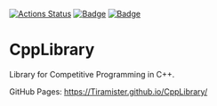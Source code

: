 [![Actions Status](https://github.com/Tiramister/CppLibrary/workflows/verify/badge.svg)](https://github.com/Tiramister/CppLibrary/actions)
[![Badge](https://cp-logo.vercel.app/atcoder/Tiramister)](https://atcoder.jp/users/Tiramister)
[![Badge](https://cp-logo.vercel.app/codeforces/Tiramister)](http://codeforces.com/profile/Tiramister)

# CppLibrary
Library for Competitive Programming in C++.

GitHub Pages: https://Tiramister.github.io/CppLibrary/
